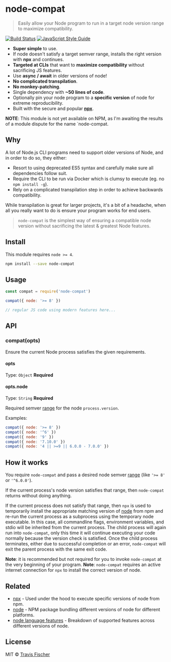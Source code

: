 # node-compat

> Easily allow your Node program to run in a target node version range to maximize compatibility.

[![Build Status](https://travis-ci.org/transitive-bullshit/node-compat.svg?branch=master)](https://travis-ci.org/transitive-bullshit/node-compat) [![JavaScript Style Guide](https://img.shields.io/badge/code_style-standard-brightgreen.svg)](https://standardjs.com)

- **Super simple** to use.
- If node doesn't satisfy a target semver range, installs the right version with **npx** and continues.
- **Targeted at CLIs** that want to **maximize compatibility** without sacrificing JS features.
- Use **async / await** in older versions of node!
- **No complicated transpilation**.
- **No monkey-patching**.
- Single dependency with **~50 lines of code**.
- Optionally pin your node program to a **specific version** of node for extreme reproducibility.
- Built with the secure and popular **[npx](https://github.com/zkat/npx)**.

**NOTE**: This module is not yet available on NPM, as I'm awaiting the results of a module dispute for the name `node-compat.


## Why

A lot of Node.js CLI programs need to support older versions of Node, and in order to do so, they either:

- Resort to using deprecated ES5 syntax and carefully make sure all dependencies follow suit.
- Require the CLI to be run via Docker which is clumsy to execute (eg. no `npm install -g`).
- Rely on a complicated transpilation step in order to achieve backwards compatibility.

While transpilation is great for larger projects, it's a bit of a headache, when all you really want to do is ensure your program works for end users.

> `node-compat` is the simplest way of ensuring a compatible node version without sacrificing the latest & greatest Node features.


## Install

This module requires `node >= 4`.

```bash
npm install --save node-compat
```

## Usage

```js
const compat = require('node-compat')

compat({ node: '>= 8' })

// regular JS code using modern features here...
```


## API

### compat(opts)

Ensure the current Node process satisfies the given requirements.

#### opts

Type: `Object`
**Required**

#### opts.node

Type: `String`
**Required**

Required semver [range](https://www.npmjs.com/package/semver#ranges) for the node `process.version`.

Examples:

```js
compat({ node: '>= 8' })
compat({ node: '^6' })
compat({ node: '9' })
compat({ node: '7.10.0' })
compat({ node: '4 || >=9 || 6.0.0 - 7.0.0' })
```


## How it works

You require `node-compat` and pass a desired node semver [range](https://www.npmjs.com/package/semver#ranges) (like `'>= 8'` or `'^6.0.0'`).

If the current process's node version satisfies that range, then `node-compat` returns without doing anything.

If the current process does not satisfy that range, then `npx` is used to temporarily install the appropriate matching version of [node](https://www.npmjs.com/package/node) from npm and re-run the current process as a subprocess using the temporary node executable. In this case, all commandline flags, environment variables, and stdio will be inherited from the current process. The child process will again run into `node-compat`, only this time it will continue executing your code normally because the version check is satisfied. Once the child process terminates, either due to successful completion or an error, `node-compat` will exit the parent process with the same exit code.

**Note**: it is recommended but not required for you to invoke `node-compat` at the very beginning of your program.
**Note**: `node-compat` requires an active internet connection for `npx` to install the correct version of node.


## Related

- [npx](https://github.com/zkat/npx) - Used under the hood to execute specific versions of node from npm.
- [node](https://www.npmjs.com/package/node) - NPM package bundling different versions of node for different platforms.
- [node language features](https://node.green/) - Breakdown of supported features across different versions of node.


## License

MIT © [Travis Fischer](https://github.com/transitive-bullshit)
